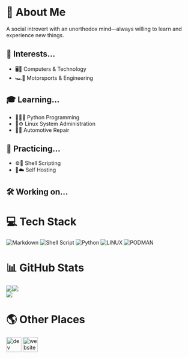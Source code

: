 # 🪪 About Me
A social introvert with an unorthodox mind—always willing to learn and experience new things.

## 💫 Interests...
- 🖥️📱 Computers & Technology
- 🏎️📐 Motorsports & Engineering

## 🎓 Learning...
- 🐍👨‍💻 Python Programming
- 🐧⚙️ Linux System Administration
- 🚗🔧 Automotive Repair

## 🎯 Practicing...
- ⚙️📝 Shell Scripting
- 🏡☁️ Self Hosting

## 🛠️ Working on...


# 💻 Tech Stack
![Markdown](https://img.shields.io/badge/markdown-%23000000.svg?style=for-the-badge&logo=markdown&logoColor=white) ![Shell Script](https://img.shields.io/badge/shell_script-%23121011.svg?style=for-the-badge&logo=gnu-bash&logoColor=white) ![Python](https://img.shields.io/badge/python-3670A0?style=for-the-badge&logo=python&logoColor=ffdd54) ![LINUX](https://img.shields.io/badge/Linux-FCC624?style=for-the-badge&logo=linux&logoColor=black) ![PODMAN](https://img.shields.io/badge/podman-892CA0.svg?style=for-the-badge&logo=podman&logoColor=white)

# 📊 GitHub Stats
![](https://github-readme-stats.vercel.app/api?username=N3WK1D&theme=dark&hide_border=true&include_all_commits=false&count_private=false)![](https://github-readme-stats.vercel.app/api/top-langs/?username=N3WK1D&theme=dark&hide_border=true&include_all_commits=false&count_private=false&layout=compact)<br/>
![](https://github-readme-streak-stats.herokuapp.com/?user=N3WK1D&theme=dark&hide_border=true)

# 🌎 Other Places
[<img src='https://cdn.jsdelivr.net/npm/simple-icons@3.0.1/icons/dev-dot-to.svg' alt='dev' height='40'>](https://dev.to/n3wk1d) [<img src='https://cdn.jsdelivr.net/npm/simple-icons@3.0.1/icons/icloud.svg' alt='website' height='40'>](https://n3wk1d.github.io)

<!-- Proudly created with GPRM ( https://gprm.itsvg.in ) -->
<!---
N3WK1D/N3WK1D is a ✨ special ✨ repository because its `README.md` (this file) appears on your GitHub profile.
You can click the Preview link to take a look at your changes.
--->
